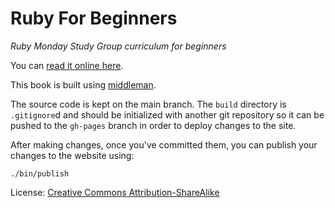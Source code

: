 # Ruby For Beginners

*Ruby Monday Study Group curriculum for beginners*

You can [read it online here](http://ruby-for-beginners.rubymonstas.org).

This book is built using [middleman](http://middlemanapp.com).

The source code is kept on the main branch. The `build` directory is
`.gitignore`d and should be initialized with another git repository so it can
be pushed to the `gh-pages` branch in order to deploy changes to the site.

After making changes, once you've committed them, you can publish your
changes to the website using:

```
./bin/publish
```

License: <a href="https://creativecommons.org/licenses/by-sa/2.0/" rel="license cc:license"><i class="ui-icon-tiny-5cc"></i>Creative Commons Attribution-ShareAlike</a>
